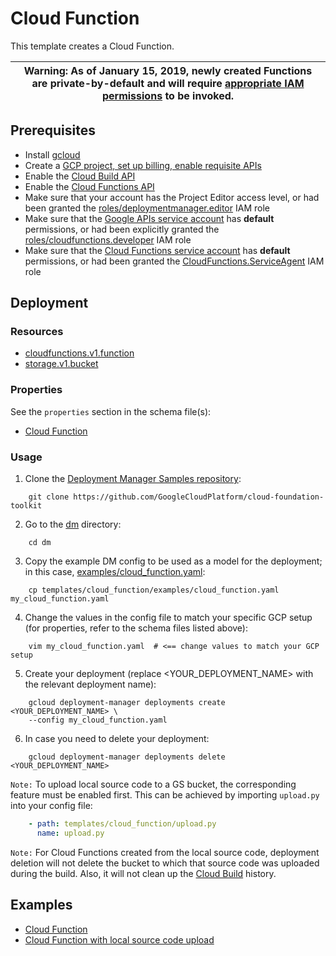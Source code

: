# Cloud Function

This template creates a Cloud Function.

| Warning: As of January 15, 2019, newly created Functions are private-by-default and will require [appropriate IAM permissions](https://cloud.google.com/functions/docs/reference/iam/roles) to be invoked. |
|---|

## Prerequisites

- Install [gcloud](https://cloud.google.com/sdk)
- Create a [GCP project, set up billing, enable requisite APIs](../project/README.md)
- Enable the [Cloud Build API](https://cloud.google.com/cloud-build/docs/api/reference/rest/)
- Enable the [Cloud Functions API](https://cloud.google.com/functions/docs/reference/rest/)
- Make sure that your account has the Project Editor access level, or had been granted the [roles/deploymentmanager.editor](https://cloud.google.com/deployment-manager/docs/access-control#predefined_roles) IAM role
- Make sure that the [Google APIs service account](https://cloud.google.com/deployment-manager/docs/access-control#access_control_for_deployment_manager) has **default** permissions, or had been explicitly granted the [roles/cloudfunctions.developer](https://cloud.google.com/functions/docs/reference/iam/roles#standard-roles) IAM role
- Make sure that the [Cloud Functions service account](https://cloud.google.com/functions/docs/concepts/iam#cloud_functions_service_account)
has **default** permissions, or had been granted the [CloudFunctions.ServiceAgent](https://cloud.google.com/functions/docs/concepts/iam#cloud_functions_service_account) IAM role

## Deployment

### Resources

- [cloudfunctions.v1.function](https://cloud.google.com/functions/docs/reference/rest/v1/projects.locations.functions)
- [storage.v1.bucket](https://cloud.google.com/storage/docs/json_api/v1/buckets)

### Properties

See the `properties` section in the schema file(s):
- [Cloud Function](cloud_function.py.schema)

### Usage

1. Clone the [Deployment Manager Samples repository](https://github.com/GoogleCloudPlatform/cloud-foundation-toolkit):

```shell
    git clone https://github.com/GoogleCloudPlatform/cloud-foundation-toolkit
```

2. Go to the [dm](../../) directory:

```shell
    cd dm
```


3. Copy the example DM config to be used as a model for the deployment; in this case, [examples/cloud\_function.yaml](examples/cloud_function.yaml):

```shell
    cp templates/cloud_function/examples/cloud_function.yaml my_cloud_function.yaml
```

4. Change the values in the config file to match your specific GCP setup (for properties, refer to the schema files listed above):

```shell
    vim my_cloud_function.yaml  # <== change values to match your GCP setup
```

5. Create your deployment (replace <YOUR_DEPLOYMENT_NAME> with the relevant deployment name):

```shell
    gcloud deployment-manager deployments create <YOUR_DEPLOYMENT_NAME> \
    --config my_cloud_function.yaml
```

6. In case you need to delete your deployment:

```shell
    gcloud deployment-manager deployments delete <YOUR_DEPLOYMENT_NAME>
```

`Note:` To upload local source code to a GS bucket, the corresponding feature must be enabled first. This can be achieved by importing `upload.py` into your config file:

```yaml
    - path: templates/cloud_function/upload.py
      name: upload.py
```

`Note:` For Cloud Functions created from the local source code, deployment deletion will not delete the bucket to which that source code was uploaded during the build. Also, it will not clean up the [Cloud Build](https://cloud.google.com/cloud-build/) history.

## Examples

- [Cloud Function](examples/cloud_function.yaml)
- [Cloud Function with local source code upload](examples/cloud_function_upload.yaml)
